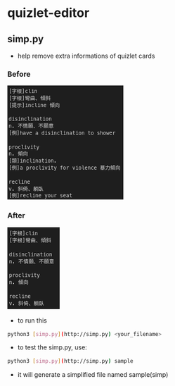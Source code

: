 # quizlet-editor

## **simp.py**

- help remove extra informations of quizlet cards

### Before

![quizlet%20editor%20702234212d464d12bf9f5f8b793d82e4/Untitled.png](quizlet%20editor%20702234212d464d12bf9f5f8b793d82e4/Untitled.png)

### After

![quizlet%20editor%20702234212d464d12bf9f5f8b793d82e4/Untitled%201.png](quizlet%20editor%20702234212d464d12bf9f5f8b793d82e4/Untitled%201.png)

- to run this

```bash
python3 [simp.py](http://simp.py) <your_filename>
```

- to test the simp.py, use:

```bash
python3 [simp.py](http://simp.py) sample
```

- it will generate a simplified file named sample(simp)